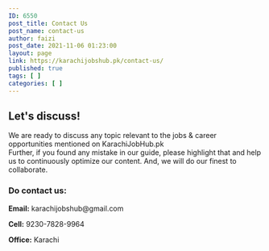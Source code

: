 ```yaml
---
ID: 6550
post_title: Contact Us
post_name: contact-us
author: faizi
post_date: 2021-11-06 01:23:00
layout: page
link: https://karachijobshub.pk/contact-us/
published: true
tags: [ ]
categories: [ ]
---
```

<!-- wp:kadence/rowlayout {"uniqueID":"_83e11b-db","columns":1,"columnGutter":"widest","colLayout":"equal","currentOverlayTab":"grad","maxWidth":1140,"topPadding":79,"bottomPadding":100,"bgImg":"https://library.kadenceblocks.com/sections/kt_01_background_image.jpg","bgImgID":"30","overlay":"#9aba31","overlaySecond":"#21741a","overlayFirstOpacity":1,"overlaySecondOpacity":1,"overlayGradLoc":56,"overlayGradLocSecond":56,"overlayGradAngle":339,"overlayOpacity":100,"overlayBlendMode":"normal","align":"wide","bottomSep":"","textColor":"#fff","tabletPadding":["","","",""],"tabletBackground":[{"enable":false,"bgColor":"","bgImg":"","bgImgID":"","bgImgSize":"cover","bgImgPosition":"center center","bgImgAttachment":"scroll","bgImgRepeat":"no-repeat","forceOverDesk":false}],"tabletOverlay":[{"enable":false,"currentOverlayTab":"normal","overlay":"","overlaySecond":"#00B5E2","overlayGradLoc":0,"overlayGradLocSecond":100,"overlayGradType":"linear","overlayGradAngle":180,"overlayBgImg":"","overlayBgImgID":"","overlayBgImgSize":"cover","overlayBgImgPosition":"center center","overlayBgImgAttachment":"scroll","overlayBgImgRepeat":"no-repeat","overlayOpacity":30,"overlayBlendMod":"none"}],"mobileBackground":[{"enable":false,"bgColor":"","bgImg":"","bgImgID":"","bgImgSize":"cover","bgImgPosition":"center center","bgImgAttachment":"scroll","bgImgRepeat":"no-repeat","forceOverDesk":false}],"mobileOverlay":[{"enable":false,"currentOverlayTab":"normal","overlay":"","overlaySecond":"#00B5E2","overlayGradLoc":0,"overlayGradLocSecond":100,"overlayGradType":"linear","overlayGradAngle":180,"overlayBgImg":"","overlayBgImgID":"","overlayBgImgSize":"cover","overlayBgImgPosition":"center center","overlayBgImgAttachment":"scroll","overlayBgImgRepeat":"no-repeat","overlayOpacity":30,"overlayBlendMod":"none"}],"backgroundSlider":[{"bgColor":"","bgImg":"","bgImgID":""}],"backgroundSliderSettings":[{"arrowStyle":"none","dotStyle":"dark","autoPlay":true,"speed":7000,"fade":true,"tranSpeed":400}],"backgroundVideo":[{"youTube":"","local":"","localID":"","vimeo":"","ratio":"16/9","btns":false,"loop":true,"mute":true}]} -->
<div class="wp-block-kadence-rowlayout alignwide"><div id="kt-layout-id_83e11b-db" class="kt-row-layout-inner kt-row-has-bg kt-layout-id_83e11b-db"><div class="kt-row-layout-overlay kt-row-overlay-gradient"></div><div class="kt-row-column-wrap kt-has-1-columns kt-gutter-widest kt-v-gutter-default kt-row-valign-top kt-row-layout-equal kt-tab-layout-inherit kt-m-colapse-left-to-right kt-mobile-layout-row"><!-- wp:kadence/column {"uniqueID":"_a6e4f4-7b","textAlign":["left","","center"],"verticalAlignment":"middle"} -->
<div class="wp-block-kadence-column inner-column-1 kadence-column_a6e4f4-7b"><div class="kt-inside-inner-col"><!-- wp:heading {"align":"wide"} -->
<h2 class="alignwide">Let's discuss!</h2>
<!-- /wp:heading -->

<!-- wp:paragraph -->
<p>We are ready to discuss any topic relevant to the jobs &amp; career opportunities mentioned on KarachiJobHub.pk<br>Further, if you found any mistake in our guide, please highlight that and help us to continuously optimize our content. And, we will do our finest to collaborate.</p>
<!-- /wp:paragraph -->

<!-- wp:heading {"level":3} -->
<h3>Do contact us:</h3>
<!-- /wp:heading -->

<!-- wp:paragraph -->
<p><strong>Email:</strong> karachijobshub@gmail.com</p>
<!-- /wp:paragraph -->

<!-- wp:paragraph -->
<p><strong>Cell:</strong> 9230-7828-9964</p>
<!-- /wp:paragraph -->

<!-- wp:paragraph -->
<p><strong>Office:</strong> Karachi</p>
<!-- /wp:paragraph --></div></div>
<!-- /wp:kadence/column --></div></div></div>
<!-- /wp:kadence/rowlayout -->

<!-- wp:spacer {"height":97} -->
<div style="height:97px" aria-hidden="true" class="wp-block-spacer"></div>
<!-- /wp:spacer -->